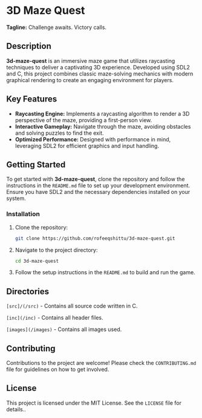 # 3D Maze Quest

**Tagline:** Challenge awaits. Victory calls.

## Description

**3d-maze-quest** is an immersive maze game that utilizes raycasting techniques to deliver a captivating 3D experience. Developed using SDL2 and C, this project combines classic maze-solving mechanics with modern graphical rendering to create an engaging environment for players.

## Key Features

- **Raycasting Engine:** Implements a raycasting algorithm to render a 3D perspective of the maze, providing a first-person view.
- **Interactive Gameplay:** Navigate through the maze, avoiding obstacles and solving puzzles to find the exit.
- **Optimized Performance:** Designed with performance in mind, leveraging SDL2 for efficient graphics and input handling.

## Getting Started

To get started with **3d-maze-quest**, clone the repository and follow the instructions in the `README.md` file to set up your development environment. Ensure you have SDL2 and the necessary dependencies installed on your system.

### Installation

1. Clone the repository:
    ```bash
    git clone https://github.com/rofeeqshittu/3d-maze-quest.git
    ```

2. Navigate to the project directory:
    ```bash
    cd 3d-maze-quest
    ```

3. Follow the setup instructions in the `README.md` to build and run the game.


## Directories
`[src]/(/src)` - Contains all source code written in C.

`[inc](/inc)` - Contains all header files.

`[images](/images)` - Contains all images used.


## Contributing

Contributions to the project are welcome! Please check the `CONTRIBUTING.md` file for guidelines on how to get involved.

## License

This project is licensed under the MIT License. See the `LICENSE` file for details..
